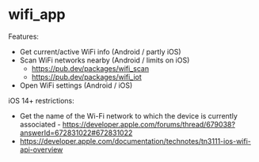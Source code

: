 # wifi_app

Features:
- Get current/active WiFi info (Android / partly iOS)
- Scan WiFi networks nearby (Android / limits on iOS)
    - https://pub.dev/packages/wifi_scan
    - https://pub.dev/packages/wifi_iot
- Open WiFi settings (Android / iOS)

iOS 14+ restrictions:
- Get the name of the Wi-Fi network to which the device is currently associated - https://developer.apple.com/forums/thread/679038?answerId=672831022#672831022
- https://developer.apple.com/documentation/technotes/tn3111-ios-wifi-api-overview